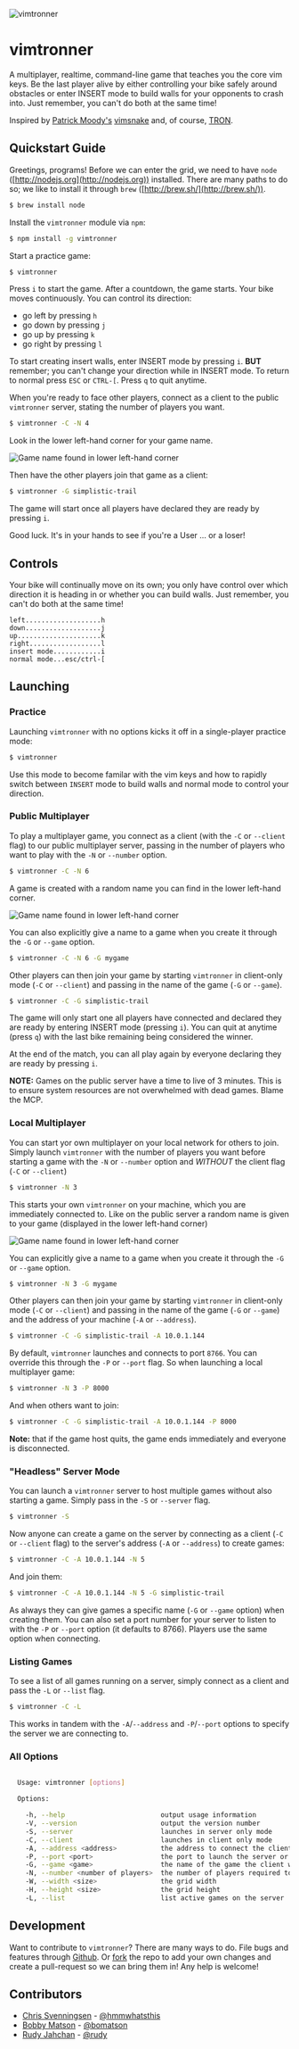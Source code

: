 ![vimtronner][game_play_img]

# vimtronner

A multiplayer, realtime, command-line game that teaches you the core
vim keys. Be the last player alive by either controlling your bike
safely around obstacles or enter INSERT mode to build walls for your
opponents to crash into. Just remember, you can't do both
at the same time!

Inspired by [Patrick Moody's](http://patmoody.com)
[vimsnake](http://vimsnake.com) and, of course,
[TRON](http://www.imdb.com/title/tt0084827/).

## Quickstart Guide

Greetings, programs! Before we can enter the grid, we need to have
`node` ([http://nodejs.org](http://nodejs.org)) installed.  There are
many paths to do so; we like to install it through `brew`
([http://brew.sh/](http://brew.sh/)).

```sh
$ brew install node
```

Install the `vimtronner` module via `npm`:

```sh
$ npm install -g vimtronner
```

Start a practice game:

```sh
$ vimtronner
```

Press `i` to start the game. After a countdown, the game
starts. Your bike moves continuously. You can control its
direction:

* go left by pressing `h`
* go down by pressing `j`
* go up by pressing `k`
* go right by pressing `l`

To start creating insert walls, enter INSERT mode by pressing
`i`. **BUT** remember; you can't change your direction while in
INSERT mode. To return to normal press `ESC` or `CTRL-[`. Press
`q` to quit anytime.

When you're ready to face other players, connect
as a client to the public `vimtronner` server,
stating the number of players you want.

```sh
$ vimtronner -C -N 4
```

Look in the lower left-hand corner for your game name.

![Game name found in lower left-hand corner][game_name_location_img]

Then have the other players join that game as a client:

```sh
$ vimtronner -G simplistic-trail
```

The game will start once all players have declared they are ready by
pressing `i`.

Good luck. It's in your hands to see if you're a User ... or a loser!

## Controls

Your bike will continually move on its own;
you only have control over which direction it is heading in or
whether you can build walls. Just remember, you can't do both
at the same time!

```
left...................h
down...................j
up.....................k
right..................l
insert mode............i
normal mode...esc/ctrl-[
```

## Launching

### Practice

Launching `vimtronner` with no options kicks it off in a single-player
practice mode:

```sh
$ vimtronner
```

Use this mode to become familar with the vim keys and how to rapidly
switch between `INSERT` mode to build walls and normal mode to control
your direction.

### Public Multiplayer

To play a multiplayer game, you connect as a client (with the `-C` or
`--client` flag) to our public multiplayer server, passing in the
number of players who want to play with the `-N` or `--number` option.

```sh
$ vimtronner -C -N 6
```

A game is created with a random name you can find in the lower left-hand
corner.

![Game name found in lower left-hand corner][game_name_location_img]

You can also explicitly give a name to a game when you create it through
the `-G` or `--game` option.

```sh
$ vimtronner -C -N 6 -G mygame
```

Other players can then join your game by starting `vimtronner` in
client-only mode (`-C` or `--client`) and passing in the name of the
game (`-G` or `--game`).

```sh
$ vimtronner -C -G simplistic-trail
```

The game will only start one all players have connected and declared
they are ready by entering INSERT mode (pressing `i`). You can quit at
anytime (press `q`) with the last bike remaining being considered the
winner.

At the end of the match, you can all play again by everyone
declaring they are ready by pressing `i`.

**NOTE:** Games on the public server have a time to live of 3 minutes.
This is to ensure system resources are not overwhelmed with dead games.
Blame the MCP.

### Local Multiplayer

You can start yor own multiplayer on your local network for others to
join. Simply launch `vimtronner` with the number of players
you want before starting a game with the `-N` or `--number` option and
_WITHOUT_ the client flag (`-C` or `--client`)

```sh
$ vimtronner -N 3
```

This starts your own `vimtronner` on your machine, which you are
immediately connected to. Like on the public server a random name is
given to your game (displayed in the lower left-hand corner)

![Game name found in lower left-hand corner][game_name_location_img]

You can explicitly give a name to a game when you create it through
the `-G` or `--game` option.

```sh
$ vimtronner -N 3 -G mygame
```

Other players can then join your game by starting `vimtronner` in
client-only mode (`-C` or `--client`) and passing in the name of the
game (`-G` or `--game`) and the address of your machine (`-A` or
`--address`).

```sh
$ vimtronner -C -G simplistic-trail -A 10.0.1.144
```

By default, `vimtronner` launches and connects to port `8766`. You can
override this through the `-P` or `--port` flag. So when launching a
local multiplayer game:

```sh
$ vimtronner -N 3 -P 8000
```

And when others want to join:

```sh
$ vimtronner -C -G simplistic-trail -A 10.0.1.144 -P 8000
```

**Note:** that if the game host quits, the game ends immediately and everyone
is disconnected.

### "Headless" Server Mode

You can launch a `vimtronner` server to host multiple games without also
starting a game. Simply pass in the `-S` or `--server` flag.

```sh
$ vimtronner -S
```

Now anyone can create a game on the server by connecting as a client
(`-C` or `--client` flag) to the server's address (`-A` or `--address`)
to create games:

```sh
$ vimtronner -C -A 10.0.1.144 -N 5
```

And join them:

```sh
$ vimtronner -C -A 10.0.1.144 -N 5 -G simplistic-trail
```

As always they can give games a specific name (`-G` or `--game`
option) when creating them. You can also set a port number for your
server to listen to with the `-P` or `--port` option (it defaults to
8766). Players use the same option when connecting.

### Listing Games

To see a list of all games running on a server, simply connect as a
client and pass the `-L` or `--list` flag.

```sh
$ vimtronner -C -L
```

This works in tandem with the `-A`/`--address` and `-P`/`--port` options
to specify the server we are connecting to.

### All Options

```sh

  Usage: vimtronner [options]

  Options:

    -h, --help                        output usage information
    -V, --version                     output the version number
    -S, --server                      launches in server only mode
    -C, --client                      launches in client only mode
    -A, --address <address>           the address to connect the client
    -P, --port <port>                 the port to launch the server or connect the client
    -G, --game <game>                 the name of the game the client wants to join
    -N, --number <number of players>  the number of players required to play (applies to new game only)
    -W, --width <size>                the grid width
    -H, --height <size>               the grid height
    -L, --list                        list active games on the server

```

## Development

Want to contribute to `vimtronner`? There are many ways to do. File bugs
and features through
[Github](https://github.com/carbonfive/vimtronner/issues?state=open).
Or [fork][vimtronner] the repo to add your own
changes and create a pull-request so we can bring them in! Any help is
welcome!

## Contributors

* [Chris
  Svenningsen](/crsven) -
  [@hmmwhatsthis](http://twitter.com/hmmwhatsthis)
* [Bobby Matson](/bomatson) - [@bomatson](http://twitter.com/bomatson)
* [Rudy Jahchan](/rudyjahchan) - [@rudy](http://twitter.com/rudy)

[vimtronner]: http://github.com/carbonfive/vimtronner
[game_name_location_img]:http://carbonfive.github.io/vimtronner/img/vimtronner-name.png
[game_play_img]: http://carbonfive.github.io/vimtronner/img/vimtronner1.gif
